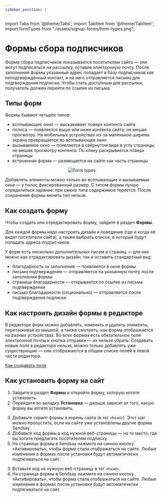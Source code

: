 ```yaml
---
sidebar_position: 1
---
```

import Tabs from '@theme/Tabs';
import TabItem from '@theme/TabItem';
import formTypes from "./assets/signup-forms/form-types.png";

# Формы сбора подписчиков

Форма сбора подписчиков показывается посетителям сайта — они могут подписаться на рассылку, оставив электронную почту. После заполнения формы указанный адрес попадает в базу подписчиков как неподтверждённый контакт, и на него отправляется письмо для подтверждения подписки. Чтобы стать доступным для рассылки, получатель должен перейти по ссылке из письма.

## Типы форм
Формы бывают четырёх типов:
- всплывающее окно — выскакивает поверх контента сайта
- полоса — появляется выше или ниже контента сайта, не мешая просмотру. На мобильных устройствах из-за маленькой ширины экрана превращается во всплывающее окно
- вызываемое окно — появляется в свёрнутом виде в углу страницы, не мешая просмотру контента. По клику раскрывается поверх страницы
- встроенная форма — размещается на сайте как часть страницы

<p align="center">
    <img src={formTypes} alt="Form types" />
</p>

Добавлять элементы можно только во всплывающие и вызываемые окна — у полос фиксированный размер. С типом формы лучше определиться заранее: при смене типа содержимое теряется. После сохранения формы менять тип нельзя.

## Как создать форму
Чтобы создать или отредактировать форму, зайдите в раздел **Формы**.

Для каждой формы надо настроить дизайн и поведение (где и когда её видят посетители сайта), а также выбрать список, в который будут попадать адреса подписчиков. 

У форм есть несколько дополнительных писем и страниц — для них можно как отредактировать дизайн, так и оставить стандартный вид:
- благодарность за заполнение — появляется в окне формы
- письмо подтверждения — отправляется на указанную почту после заполнения формы
- страница благодарности — открывается по ссылке из письма подтверждения
- письмо благодарности (опционально) — отправляется после подтверждения подписки

## Как настроить дизайн формы в редакторе
В редакторе форм можно добавлять, изменять и удалять элементы, перетаскивая их мышкой, а также смотреть, как форма отображается на разных устройствах. Во всех формах есть обязательное поле электронной почты и кнопка отправки — их нельзя убрать. Создавать новые поля в редакторе нельзя, можно только добавлять уже существующие — они отображаются в общем списке полей в левой части редактора. 

[Как создавать поля](/docs/subscribers/subscriber-data/data-groups.md#как-создать-поле)

## Как установить форму на сайт
1. Зайдите в раздел **Формы** и откройте форму, которую хотите установить.
2. Перейдите во вкладку **Установка** — дальше зависит от того, какую форму вы хотите установить.

<Tabs>
<TabItem value="key1" label="Для встроенной формы" default>

3. Добавьте скрипт формы в корень сайта (в тег `<head>`). Этот шаг можно пропустить, если на сайте уже установлены другие формы Sendsay.
4. Добавьте код формы в код нужной веб-страницы — на то место, где вы хотите предлагать посетителям подписку.
5. На странице формы в Sendsay нажмите на синюю кнопку «Активировать», чтобы форма стала отображаться на сайте. Любые изменения в формах после установки будут автоматически подтягиваться на сайт.

</TabItem>
<TabItem value="key2" label="Для остальных форм">

3. Вставьте код на нужную веб-страницу в тег `<head>`.
4. На странице формы в Sendsay нажмите на синюю кнопку «Активировать», чтобы форма стала отображаться на сайте. Любые изменения в формах после установки будут автоматически подтягиваться на сайт.

</TabItem>
</Tabs> 
